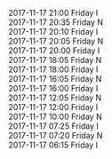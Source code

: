 2017-11-17 21:00 Friday  I  
2017-11-17 20:35 Friday  N  
2017-11-17 20:10 Friday  I  
2017-11-17 20:05 Friday  N  
2017-11-17 20:00 Friday  I  
2017-11-17 18:05 Friday  N  
2017-11-17 18:00 Friday  I  
2017-11-17 16:05 Friday  N  
2017-11-17 16:00 Friday  I  
2017-11-17 12:05 Friday  N  
2017-11-17 12:00 Friday  I  
2017-11-17 10:00 Friday  N  
2017-11-17 07:25 Friday  I  
2017-11-17 07:20 Friday  N  
2017-11-17 06:15 Friday  I  
